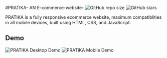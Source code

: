 #PRATIKA- AN E-commerce-website-
![GitHub repo size](https://img.shields.io/github/repo-size/codewithsadee/anon-ecommerce-website)
![GitHub stars](https://img.shields.io/github/stars/codewithsadee/anon-ecommerce-website?style=social)

PRATIKA is a fully responsive ecommerce website, maximum compatiblities in all mobile devices, built using HTML, CSS, and JavaScript.


## Demo

![PRATIKA Desktop Demo](./website-demo-image/desktop.png "Desktop Demo")
![PRATIKA Mobile Demo](./website-demo-image/mobile.png "Mobile Demo")


